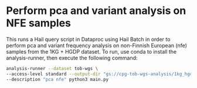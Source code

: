 # Perform pca and variant analysis on NFE samples

This runs a Hail query script in Dataproc using Hail Batch in order to perform pca and variant frequency analysis on non-Finnish European (nfe) samples from the 1KG + HGDP dataset. To run, use conda to install the analysis-runner, then execute the following command:

```sh
analysis-runner --dataset tob-wgs \
--access-level standard --output-dir "gs://cpg-tob-wgs-analysis/1kg_hgdp_nfe/v0" \
--description "pca nfe" python3 main.py
```
